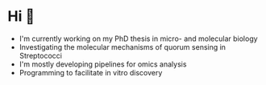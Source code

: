 # Hi 👋

* I'm currently working on my PhD thesis in micro- and molecular biology
* Investigating the molecular mechanisms of quorum sensing in Streptococci
* I'm mostly developing pipelines for omics analysis
* Programming to facilitate in vitro discovery
